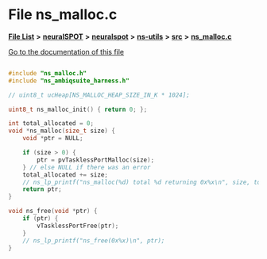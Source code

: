 

# File ns\_malloc.c

[**File List**](files.md) **>** [**neuralSPOT**](dir_75594cce7c7773aa3cb253214bf56510.md) **>** [**neuralspot**](dir_b737d82f35ec218ac5a7ef4105db9c0e.md) **>** [**ns-utils**](dir_8caed56d1b8d43fb57ec0577c38aa59e.md) **>** [**src**](dir_5922fa0bec7bd191dd0e3ff5da447491.md) **>** [**ns\_malloc.c**](ns__malloc_8c.md)

[Go to the documentation of this file](ns__malloc_8c.md)


```C++

#include "ns_malloc.h"
#include "ns_ambiqsuite_harness.h"

// uint8_t ucHeap[NS_MALLOC_HEAP_SIZE_IN_K * 1024];

uint8_t ns_malloc_init() { return 0; };

int total_allocated = 0;
void *ns_malloc(size_t size) {
    void *ptr = NULL;

    if (size > 0) {
        ptr = pvTasklessPortMalloc(size);
    } // else NULL if there was an error
    total_allocated += size;
    // ns_lp_printf("ns_malloc(%d) total %d returning 0x%x\n", size, total_allocated, ptr);
    return ptr;
}

void ns_free(void *ptr) {
    if (ptr) {
        vTasklessPortFree(ptr);
    }
    // ns_lp_printf("ns_free(0x%x)\n", ptr);
}
```


